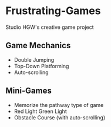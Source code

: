 # Frustrating-Games
Studio HGW's creative game project

## Game Mechanics
* Double Jumping
* Top-Down Platforming
* Auto-scrolling

## Mini-Games
* Memorize the pathway type of game
* Red Light Green Light
* Obstacle Course (with auto-scrolling)
